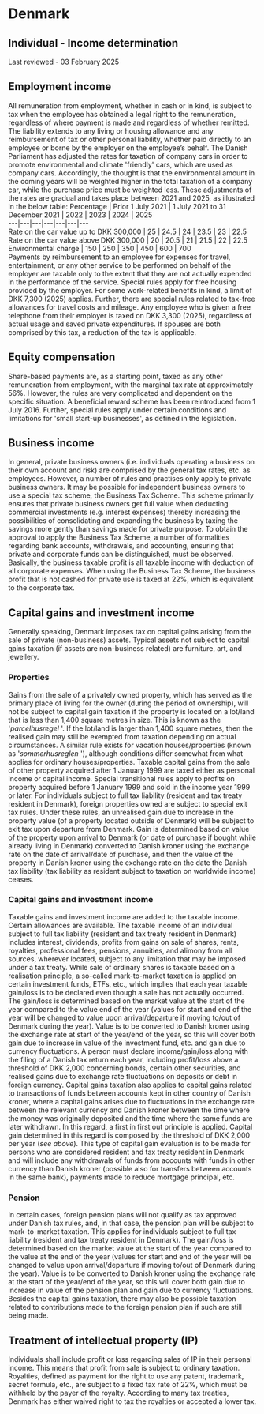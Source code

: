 # Denmark
## Individual - Income determination
Last reviewed - 03 February 2025
## Employment income
All remuneration from employment, whether in cash or in kind, is subject to tax when the employee has obtained a legal right to the remuneration, regardless of where payment is made and regardless of whether remitted. The liability extends to any living or housing allowance and any reimbursement of tax or other personal liability, whether paid directly to an employee or borne by the employer on the employee’s behalf.
The Danish Parliament has adjusted the rates for taxation of company cars in order to promote environmental and climate 'friendly' cars, which are used as company cars. Accordingly, the thought is that the environmental amount in the coming years will be weighted higher in the total taxation of a company car, while the purchase price must be weighted less.
These adjustments of the rates are gradual and takes place between 2021 and 2025, as illustrated in the below table:
Percentage | Prior 1 July 2021 | 1 July 2021 to 31 December 2021 | 2022 | 2023 | 2024 | 2025  
---|---|---|---|---|---|---  
Rate on the car value up to DKK 300,000 | 25 | 24.5 | 24 | 23.5 | 23 | 22.5  
Rate on the car value above DKK 300,000 | 20 | 20.5 | 21 | 21.5 | 22 | 22.5  
Environmental charge | 150 | 250 | 350 | 450 | 600 | 700  
Payments by reimbursement to an employee for expenses for travel, entertainment, or any other service to be performed on behalf of the employer are taxable only to the extent that they are not actually expended in the performance of the service. Special rules apply for free housing provided by the employer. For some work-related benefits in kind, a limit of DKK 7,300 (2025) applies. Further, there are special rules related to tax-free allowances for travel costs and mileage.
Any employee who is given a free telephone from their employer is taxed on DKK 3,300 (2025), regardless of actual usage and saved private expenditures. If spouses are both comprised by this tax, a reduction of the tax is applicable.
## Equity compensation
Share-based payments are, as a starting point, taxed as any other remuneration from employment, with the marginal tax rate at approximately 56%. However, the rules are very complicated and dependent on the specific situation. A beneficial reward scheme has been reintroduced from 1 July 2016.
Further, special rules apply under certain conditions and limitations for 'small start-up businesses', as defined in the legislation.
## Business income
In general, private business owners (i.e. individuals operating a business on their own account and risk) are comprised by the general tax rates, etc. as employees. However, a number of rules and practises only apply to private business owners.
It may be possible for independent business owners to use a special tax scheme, the Business Tax Scheme. This scheme primarily ensures that private business owners get full value when deducting commercial investments (e.g. interest expenses) thereby increasing the possibilities of consolidating and expanding the business by taxing the savings more gently than savings made for private purpose.
To obtain the approval to apply the Business Tax Scheme, a number of formalities regarding bank accounts, withdrawals, and accounting, ensuring that private and corporate funds can be distinguished, must be observed. Basically, the business taxable profit is all taxable income with deduction of all corporate expenses. When using the Business Tax Scheme, the business profit that is not cashed for private use is taxed at 22%, which is equivalent to the corporate tax.
## Capital gains and investment income
Generally speaking, Denmark imposes tax on capital gains arising from the sale of private (non-business) assets. Typical assets not subject to capital gains taxation (if assets are non-business related) are furniture, art, and jewellery.
### Properties
Gains from the sale of a privately owned property, which has served as the primary place of living for the owner (during the period of ownership), will not be subject to capital gain taxation if the property is located on a lot/land that is less than 1,400 square metres in size. This is known as the '_parcelhusregel_ '. If the lot/land is larger than 1,400 square metres, then the realised gain may still be exempted from taxation depending on actual circumstances. A similar rule exists for vacation houses/properties (known as '_sommerhusreglen_ '), although conditions differ somewhat from what applies for ordinary houses/properties.
Taxable capital gains from the sale of other property acquired after 1 January 1999 are taxed either as personal income or capital income. Special transitional rules apply to profits on property acquired before 1 January 1999 and sold in the income year 1999 or later. 
For individuals subject to full tax liability (resident and tax treaty resident in Denmark), foreign properties owned are subject to special exit tax rules. Under these rules, an unrealised gain due to increase in the property value (of a property located outside of Denmark) will be subject to exit tax upon departure from Denmark. Gain is determined based on value of the property upon arrival to Denmark (or date of purchase if bought while already living in Denmark) converted to Danish kroner using the exchange rate on the date of arrival/date of purchase, and then the value of the property in Danish kroner using the exchange rate on the date the Danish tax liability (tax liability as resident subject to taxation on worldwide income) ceases.
### Capital gains and investment income
Taxable gains and investment income are added to the taxable income. Certain allowances are available.
The taxable income of an individual subject to full tax liability (resident and tax treaty resident in Denmark) includes interest, dividends, profits from gains on sale of shares, rents, royalties, professional fees, pensions, annuities, and alimony from all sources, wherever located, subject to any limitation that may be imposed under a tax treaty.
While sale of ordinary shares is taxable based on a realisation principle, a so-called mark-to-market taxation is applied on certain investment funds, ETFs, etc., which implies that each year taxable gain/loss is to be declared even though a sale has not actually occurred. The gain/loss is determined based on the market value at the start of the year compared to the value end of the year (values for start and end of the year will be changed to value upon arrival/departure if moving to/out of Denmark during the year). Value is to be converted to Danish kroner using the exchange rate at start of the year/end of the year, so this will cover both gain due to increase in value of the investment fund, etc. and gain due to currency fluctuations.
A person must declare income/gain/loss along with the filing of a Danish tax return each year, including profit/loss above a threshold of DKK 2,000 concerning bonds, certain other securities, and realised gains due to exchange rate fluctuations on deposits or debt in foreign currency.
Capital gains taxation also applies to capital gains related to transactions of funds between accounts kept in other country of Danish kroner, where a capital gains arises due to fluctuations in the exchange rate between the relevant currency and Danish kroner between the time where the money was originally deposited and the time where the same funds are later withdrawn. In this regard, a first in first out principle is applied. Capital gain determined in this regard is composed by the threshold of DKK 2,000 per year (_see above_). This type of capital gain evaluation is to be made for persons who are considered resident and tax treaty resident in Denmark and will include any withdrawals of funds from accounts with funds in other currency than Danish kroner (possible also for transfers between accounts in the same bank), payments made to reduce mortgage principal, etc.
### Pension
In certain cases, foreign pension plans will not qualify as tax approved under Danish tax rules, and, in that case, the pension plan will be subject to mark-to-market taxation. This applies for individuals subject to full tax liability (resident and tax treaty resident in Denmark).
The gain/loss is determined based on the market value at the start of the year compared to the value at the end of the year (values for start and end of the year will be changed to value upon arrival/departure if moving to/out of Denmark during the year). Value is to be converted to Danish kroner using the exchange rate at the start of the year/end of the year, so this will cover both gain due to increase in value of the pension plan and gain due to currency fluctuations. 
Besides the capital gains taxation, there may also be possible taxation related to contributions made to the foreign pension plan if such are still being made.
## Treatment of intellectual property (IP)
Individuals shall include profit or loss regarding sales of IP in their personal income. This means that profit from sale is subject to ordinary taxation.
Royalties, defined as payment for the right to use any patent, trademark, secret formula, etc., are subject to a fixed tax rate of 22%, which must be withheld by the payer of the royalty. According to many tax treaties, Denmark has either waived right to tax the royalties or accepted a lower tax.
